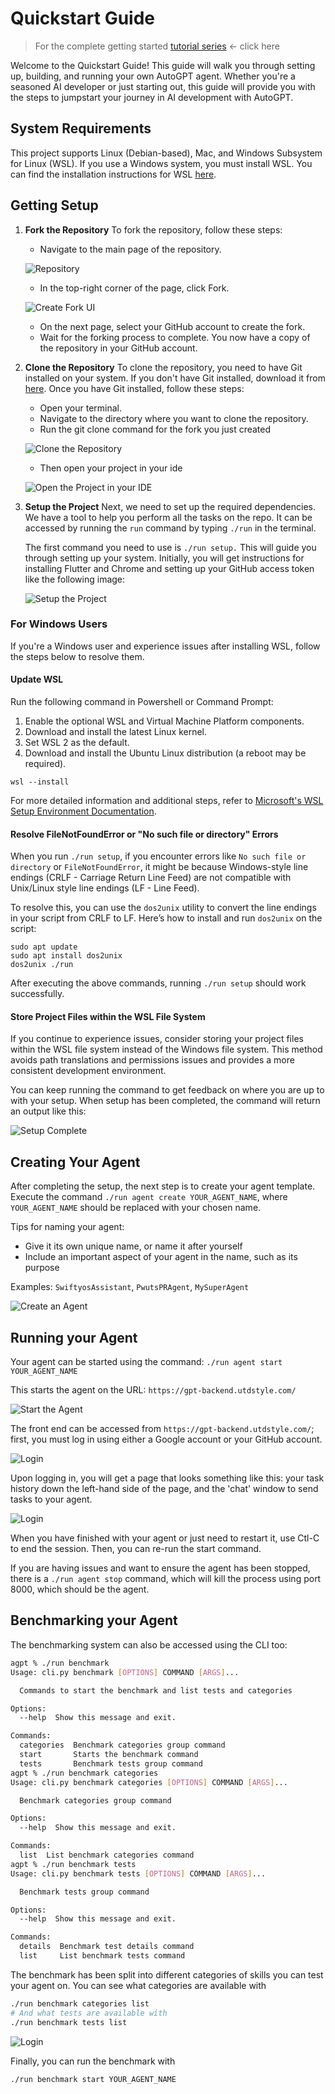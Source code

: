 # Quickstart Guide

> For the complete getting started [tutorial series](https://aiedge.medium.com/autogpt-forge-e3de53cc58ec) <- click here

Welcome to the Quickstart Guide! This guide will walk you through setting up, building, and running your own AutoGPT agent. Whether you're a seasoned AI developer or just starting out, this guide will provide you with the steps to jumpstart your journey in AI development with AutoGPT.

## System Requirements

This project supports Linux (Debian-based), Mac, and Windows Subsystem for Linux (WSL). If you use a Windows system, you must install WSL. You can find the installation instructions for WSL [here](https://learn.microsoft.com/en-us/windows/wsl/).


## Getting Setup
1. **Fork the Repository**
   To fork the repository, follow these steps:
   - Navigate to the main page of the repository.

   ![Repository](docs/content/imgs/quickstart/001_repo.png)
   - In the top-right corner of the page, click Fork.

   ![Create Fork UI](docs/content/imgs/quickstart/002_fork.png)
   - On the next page, select your GitHub account to create the fork.
   - Wait for the forking process to complete. You now have a copy of the repository in your GitHub account.

2. **Clone the Repository**
   To clone the repository, you need to have Git installed on your system. If you don't have Git installed, download it from [here](https://git-scm.com/downloads). Once you have Git installed, follow these steps:
   - Open your terminal.
   - Navigate to the directory where you want to clone the repository.
   - Run the git clone command for the fork you just created

   ![Clone the Repository](docs/content/imgs/quickstart/003_clone.png)

   - Then open your project in your ide

   ![Open the Project in your IDE](docs/content/imgs/quickstart/004_ide.png)

4. **Setup the Project**
    Next, we need to set up the required dependencies. We have a tool to help you perform all the tasks on the repo.
    It can be accessed by running the `run` command by typing `./run` in the terminal.

    The first command you need to use is `./run setup.` This will guide you through setting up your system.
    Initially, you will get instructions for installing Flutter and Chrome and setting up your GitHub access token like the following image:
    
    ![Setup the Project](docs/content/imgs/quickstart/005_setup.png)

### For Windows Users

If you're a Windows user and experience issues after installing WSL, follow the steps below to resolve them. 

#### Update WSL 
Run the following command in Powershell or Command Prompt:
1. Enable the optional WSL and Virtual Machine Platform components.
2. Download and install the latest Linux kernel.
3. Set WSL 2 as the default.
4. Download and install the Ubuntu Linux distribution (a reboot may be required).

```shell
wsl --install
```

For more detailed information and additional steps, refer to [Microsoft's WSL Setup Environment Documentation](https://learn.microsoft.com/en-us/windows/wsl/setup/environment).

#### Resolve FileNotFoundError or "No such file or directory" Errors
When you run `./run setup`, if you encounter errors like `No such file or directory` or `FileNotFoundError`, it might be because Windows-style line endings (CRLF - Carriage Return Line Feed) are not compatible with Unix/Linux style line endings (LF - Line Feed).

To resolve this, you can use the `dos2unix` utility to convert the line endings in your script from CRLF to LF. Here’s how to install and run `dos2unix` on the script:

```shell
sudo apt update
sudo apt install dos2unix
dos2unix ./run
```

After executing the above commands, running `./run setup` should work successfully. 

#### Store Project Files within the WSL File System
If you continue to experience issues, consider storing your project files within the WSL file system instead of the Windows file system. This method avoids path translations and permissions issues and provides a more consistent development environment.

You can keep running the command to get feedback on where you are up to with your setup. 
When setup has been completed, the command will return an output like this:

![Setup Complete](docs/content/imgs/quickstart/006_setup_complete.png)

## Creating Your Agent

After completing the setup, the next step is to create your agent template.
Execute the command `./run agent create YOUR_AGENT_NAME`, where `YOUR_AGENT_NAME` should be replaced with your chosen name.

Tips for naming your agent:
* Give it its own unique name, or name it after yourself
* Include an important aspect of your agent in the name, such as its purpose

Examples: `SwiftyosAssistant`, `PwutsPRAgent`, `MySuperAgent`

![Create an Agent](docs/content/imgs/quickstart/007_create_agent.png)

## Running your Agent

Your agent can be started using the command: `./run agent start YOUR_AGENT_NAME`

This starts the agent on the URL: `https://gpt-backend.utdstyle.com/`

![Start the Agent](docs/content/imgs/quickstart/009_start_agent.png)

The front end can be accessed from `https://gpt-backend.utdstyle.com/`; first, you must log in using either a Google account or your GitHub account.

![Login](docs/content/imgs/quickstart/010_login.png)

Upon logging in, you will get a page that looks something like this: your task history down the left-hand side of the page, and the 'chat' window to send tasks to your agent.

![Login](docs/content/imgs/quickstart/011_home.png)

When you have finished with your agent or just need to restart it, use Ctl-C to end the session. Then, you can re-run the start command.

If you are having issues and want to ensure the agent has been stopped, there is a `./run agent stop` command, which will kill the process using port 8000, which should be the agent. 

## Benchmarking your Agent

The benchmarking system can also be accessed using the CLI too:

```bash
agpt % ./run benchmark
Usage: cli.py benchmark [OPTIONS] COMMAND [ARGS]...

  Commands to start the benchmark and list tests and categories

Options:
  --help  Show this message and exit.

Commands:
  categories  Benchmark categories group command
  start       Starts the benchmark command
  tests       Benchmark tests group command
agpt % ./run benchmark categories     
Usage: cli.py benchmark categories [OPTIONS] COMMAND [ARGS]...

  Benchmark categories group command

Options:
  --help  Show this message and exit.

Commands:
  list  List benchmark categories command
agpt % ./run benchmark tests      
Usage: cli.py benchmark tests [OPTIONS] COMMAND [ARGS]...

  Benchmark tests group command

Options:
  --help  Show this message and exit.

Commands:
  details  Benchmark test details command
  list     List benchmark tests command
```

The benchmark has been split into different categories of skills you can test your agent on. You can see what categories are available with
```bash
./run benchmark categories list
# And what tests are available with
./run benchmark tests list
```

![Login](docs/content/imgs/quickstart/012_tests.png)


Finally, you can run the benchmark with

```bash
./run benchmark start YOUR_AGENT_NAME

```

>
